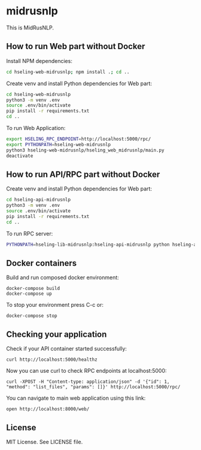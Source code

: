 # midrusnlp

This is MidRusNLP.

## How to run Web part without Docker

Install NPM dependencies:

```bash
cd hseling-web-midrusnlp; npm install .; cd ..
```

Create venv and install Python dependencies for Web part:

```bash
cd hseling-web-midrusnlp
python3 -m venv .env
source .env/bin/activate
pip install -r requirements.txt
cd ..
```

To run Web Application:

```bash
export HSELING_RPC_ENDPOINT=http://localhost:5000/rpc/
export PYTHONPATH=hseling-web-midrusnlp
python3 hseling-web-midrusnlp/hseling_web_midrusnlp/main.py
deactivate
```

## How to run API/RPC part without Docker

Create venv and install Python dependencies for Web part:

```bash
cd hseling-api-midrusnlp
python3 -m venv .env
source .env/bin/activate
pip install -r requirements.txt
cd ..
```

To run RPC server:

```bash
PYTHONPATH=hseling-lib-midrusnlp:hseling-api-midrusnlp python hseling-api-midrusnlp/hseling_api_midrusnlp/main.py
```


## Docker containers



Build and run composed docker environment:

    docker-compose build
    docker-compose up
    
To stop your environment press C-c or:

    docker-compose stop

## Checking your application

Check if your API container started successfully:

    curl http://localhost:5000/healthz

Now you can use curl to check RPC endpoints at localhost:5000:

    curl -XPOST -H "Content-type: application/json" -d '{"id": 1, "method": "list_files", "params": []}' http://localhost:5000/rpc/

You can navigate to main web application using this link:

    open http://localhost:8000/web/

## License

MIT License. See LICENSE file.
